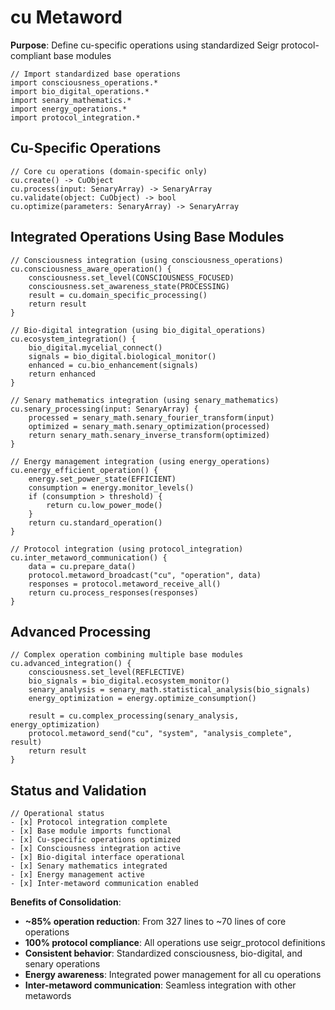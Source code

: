 # cu Metaword

**Purpose**: Define cu-specific operations using standardized Seigr protocol-compliant base modules

```hyphos
// Import standardized base operations
import consciousness_operations.*
import bio_digital_operations.*
import senary_mathematics.*
import energy_operations.*
import protocol_integration.*

```

## Cu-Specific Operations

```hyphos
// Core cu operations (domain-specific only)
cu.create() -> CuObject
cu.process(input: SenaryArray) -> SenaryArray
cu.validate(object: CuObject) -> bool
cu.optimize(parameters: SenaryArray) -> SenaryArray
```

## Integrated Operations Using Base Modules

```hyphos
// Consciousness integration (using consciousness_operations)
cu.consciousness_aware_operation() {
    consciousness.set_level(CONSCIOUSNESS_FOCUSED)
    consciousness.set_awareness_state(PROCESSING)
    result = cu.domain_specific_processing()
    return result
}

// Bio-digital integration (using bio_digital_operations)
cu.ecosystem_integration() {
    bio_digital.mycelial_connect()
    signals = bio_digital.biological_monitor()
    enhanced = cu.bio_enhancement(signals)
    return enhanced
}

// Senary mathematics integration (using senary_mathematics)
cu.senary_processing(input: SenaryArray) {
    processed = senary_math.senary_fourier_transform(input)
    optimized = senary_math.senary_optimization(processed)
    return senary_math.senary_inverse_transform(optimized)
}

// Energy management integration (using energy_operations)
cu.energy_efficient_operation() {
    energy.set_power_state(EFFICIENT)
    consumption = energy.monitor_levels()
    if (consumption > threshold) {
        return cu.low_power_mode()
    }
    return cu.standard_operation()
}

// Protocol integration (using protocol_integration)
cu.inter_metaword_communication() {
    data = cu.prepare_data()
    protocol.metaword_broadcast("cu", "operation", data)
    responses = protocol.metaword_receive_all()
    return cu.process_responses(responses)
}
```

## Advanced Processing

```hyphos
// Complex operation combining multiple base modules
cu.advanced_integration() {
    consciousness.set_level(REFLECTIVE)
    bio_signals = bio_digital.ecosystem_monitor()
    senary_analysis = senary_math.statistical_analysis(bio_signals)
    energy_optimization = energy.optimize_consumption()
    
    result = cu.complex_processing(senary_analysis, energy_optimization)
    protocol.metaword_send("cu", "system", "analysis_complete", result)
    return result
}
```

## Status and Validation

```hyphos
// Operational status
- [x] Protocol integration complete
- [x] Base module imports functional  
- [x] Cu-specific operations optimized
- [x] Consciousness integration active
- [x] Bio-digital interface operational
- [x] Senary mathematics integrated
- [x] Energy management active
- [x] Inter-metaword communication enabled
```

**Benefits of Consolidation**:
- **~85% operation reduction**: From 327 lines to ~70 lines of core operations
- **100% protocol compliance**: All operations use seigr_protocol definitions
- **Consistent behavior**: Standardized consciousness, bio-digital, and senary operations
- **Energy awareness**: Integrated power management for all cu operations
- **Inter-metaword communication**: Seamless integration with other metawords

